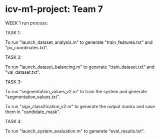 # icv-m1-project: Team 7
WEEK 1 run process:

TASK 1: 

To run "launch_dataset_analysis.m" to generate "train_features.txt" and "px_coordinates.txt".

TASK 2: 

To run "launch_dataset_balancing.m" to generate "train_dataset.txt" and "val_dataset.txt".

TASK 3: 

To run "segmentation_values_v2.m" to train the system and generate "segmentation_values.txt".

To run "sign_classification_v2.m" to generate the output masks and save them in "candidate_mask\".
        
TASK 4: 

To run "launch_system_evaluation.m" to generate "eval_results.txt".
